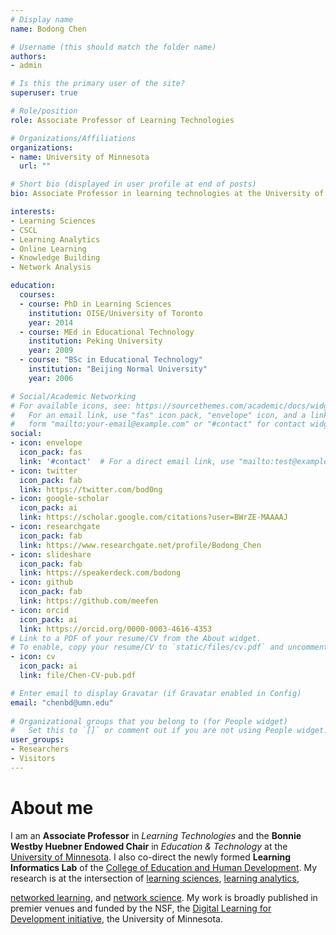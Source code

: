 ```yaml
---
# Display name
name: Bodong Chen

# Username (this should match the folder name)
authors:
- admin

# Is this the primary user of the site?
superuser: true

# Role/position
role: Associate Professor of Learning Technologies

# Organizations/Affiliations
organizations:
- name: University of Minnesota
  url: ""

# Short bio (displayed in user profile at end of posts)
bio: Associate Professor in learning technologies at the University of Minnesota.

interests:
- Learning Sciences
- CSCL
- Learning Analytics
- Online Learning
- Knowledge Building
- Network Analysis

education:
  courses:
  - course: PhD in Learning Sciences
    institution: OISE/University of Toronto
    year: 2014
  - course: MEd in Educational Technology
    institution: Peking University
    year: 2009
  - course: "BSc in Educational Technology"
    institution: "Beijing Normal University"
    year: 2006

# Social/Academic Networking
# For available icons, see: https://sourcethemes.com/academic/docs/widgets/#icons
#   For an email link, use "fas" icon pack, "envelope" icon, and a link in the
#   form "mailto:your-email@example.com" or "#contact" for contact widget.
social:
- icon: envelope
  icon_pack: fas
  link: '#contact'  # For a direct email link, use "mailto:test@example.org".
- icon: twitter
  icon_pack: fab
  link: https://twitter.com/bod0ng
- icon: google-scholar
  icon_pack: ai
  link: https://scholar.google.com/citations?user=BWrZE-MAAAAJ
- icon: researchgate
  icon_pack: fab
  link: https://www.researchgate.net/profile/Bodong_Chen
- icon: slideshare
  icon_pack: fab
  link: https://speakerdeck.com/bodong
- icon: github
  icon_pack: fab
  link: https://github.com/meefen
- icon: orcid
  icon_pack: ai
  link: https://orcid.org/0000-0003-4616-4353
# Link to a PDF of your resume/CV from the About widget.
# To enable, copy your resume/CV to `static/files/cv.pdf` and uncomment the lines below.  
- icon: cv
  icon_pack: ai
  link: file/Chen-CV-pub.pdf

# Enter email to display Gravatar (if Gravatar enabled in Config)
email: "chenbd@umn.edu"
  
# Organizational groups that you belong to (for People widget)
#   Set this to `[]` or comment out if you are not using People widget.  
user_groups:
- Researchers
- Visitors
---
```


# About me

I am an **Associate Professor** in *Learning Technologies* and the **Bonnie Westby Huebner Endowed Chair** in *Education & Technology* at the [University of Minnesota](https://twin-cities.umn.edu/). I also co-direct the newly formed **Learning Informatics Lab** of the [College of Education and Human Development](http://www.cehd.umn.edu/). My research is at the intersection of [learning sciences](https://www.isls.org/), [learning analytics](https://en.wikipedia.org/wiki/Learning_analytics), 
<!-- [knowledge building](https://en.wikipedia.org/wiki/Knowledge_building),  -->
[networked learning](https://en.wikipedia.org/wiki/Networked_learning), and [network science](https://en.wikipedia.org/wiki/Network_science). My work is broadly published in premier venues and funded by the NSF, the [Digital Learning for Development initiative](http://dl4d.org/), the University of Minnesota.

<!-- <hr>

陈伯栋，明尼苏达大学教育与人类发展学院副教授、许布纳讲席教授。主要研究方向包括：学习科学、学习分析学、网络学习、网络分析。

研究项目参见[研究组网站](https://colig.github.io/research/)。 -->
